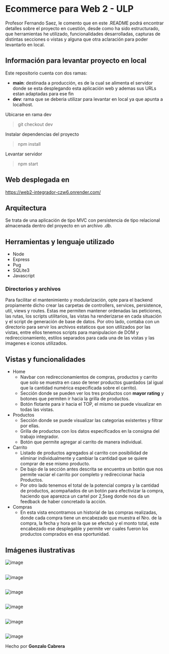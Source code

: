# Ecommerce para Web 2 - ULP

Profesor Fernando Saez, le comento que en este .README podrá encontrar detalles sobre el proyecto en cuestión, desde como ha sido estructurado, que herramientas he utilizado, funcionalidades desarrolladas, capturas de distintas secciones o vistas y alguna que otra aclaración para poder levantarlo en local.

## Información para levantar proyecto en local
Este repositorio cuenta con dos ramas:

 - **main**: destinada a producción, es de la cual se alimenta el servidor donde se esta desplegando esta aplicación web y ademas sus URLs estan adaptadas para ese fin
 - **dev**:  rama que se deberia utilizar para levantar en local ya que apunta a localhost.

Ubicarse en rama dev
> git checkout dev

Instalar dependencias del proyecto
> npm install

Levantar servidor
> npm start

## Web desplegada en
https://web2-integrador-czw6.onrender.com/


## Arquitectura

Se trata de una aplicación de tipo MVC con persistencia de tipo relacional almacenada dentro del proyecto en un archivo *.db*.

## Herramientas y lenguaje utilizado

 - Node
 - Express
 - Pug
 - SQLite3
 - Javascript

### Directorios y archivos

Para facilitar el mantenimiento y modularización, opte para el backend propiamente dicho crear las carpetas de controllers, services, persistence, util, views y routes. Estas me permiten mantener ordenadas las peticiones, las rutas, los scripts utilitarios, las vistas ha renderizarse en cada situación y el script de generación de base de datos. Por otro lado, contaba con un directorio para servir los archivos estaticos que son utilizados por las vistas, entre ellos tenemos scripts para manipulacion de DOM y redireccionamiento, estilos separados para cada una de las vistas y las imagenes e iconos utilizados.

## Vistas y funcionalidades

 - Home
	 - Navbar con redireccionamientos de compras, productos y carrito que solo se muestra en caso de tener productos guardados (al igual que la cantidad numérica especificada sobre el carrito).
	 - Sección donde se pueden ver los tres productos con **mayor rating** y botones que permiten ir hacia la grilla de productos.
	 - Botón flotante para ir hacia el TOP, el mismo se puede visualizar en todas las vistas.
 - Productos
	 - Sección donde se puede visualizar las categorias existentes y filtrar por ellas.
	 - Grilla de productos con los datos especificados en la consigna del trabajo integrador.
	 - Botón que permite agregar al carrito de manera individual.
 - Carrito
	 - Listado de productos agregados al carrito con posibilidad de eliminar individualmente y cambiar la cantidad que se quiere comprar de ese mismo producto.
	 - De bajo de la sección antes descrita se encuentra un botón que nos permite vaciar el carrito por completo y redireccionar hacia Productos.
	 - Por otro lado tenemos el total de la potencial compra y la cantidad de productos, acompañados de un botón para efectivizar la compra, haciendo que aparezca un cartel por 2,5seg donde nos da un feedback de haber concretado la acción.
 - Compras
	 - En esta vista encontramos un historial de las compras realizadas, donde cada compra tiene un encabezado que muestra el Nro. de la compra, la fecha y hora en la que se efectuó y el monto total, este encabezado ese desplegable y permite ver cuales fueron los productos comprados en esa oportunidad.

## Imágenes ilustrativas
		
![image](https://github.com/gonnndc/web2-integrador/assets/73253272/93f230a5-f19f-47ce-a399-e2cf40f6979e)
## 
![image](https://github.com/gonnndc/web2-integrador/assets/73253272/48d33b62-5533-4565-9511-b2e70c896841)

## 

![image](https://github.com/gonnndc/web2-integrador/assets/73253272/35af4053-1d8c-47e9-a733-c34c3aa751c2)
## 
![image](https://github.com/gonnndc/web2-integrador/assets/73253272/1b01d1b3-5029-4efd-aa64-881febaa0549)

##
![image](https://github.com/gonnndc/web2-integrador/assets/73253272/312de6a4-ec0b-4faa-85f9-28242104f0fe)
## 
![image](https://github.com/gonnndc/web2-integrador/assets/73253272/a6192909-ded3-4858-ba67-8bb9c65ff87a)




Hecho por **Gonzalo Cabrera**
